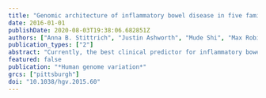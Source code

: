 ```yaml
---
title: "Genomic architecture of inflammatory bowel disease in five families with multiple affected individuals."
date: 2016-01-01
publishDate: 2020-08-03T19:38:06.682851Z
authors: ["Anna B. Stittrich", "Justin Ashworth", "Mude Shi", "Max Robinson", "Denise Mauldin", "Mary E. Brunkow", "Shameek Biswas", "Jin-Man Kim", "Ki-Sun Kwon", "Jae U. Jung", "David Galas", "Kyle Serikawa", "Richard H. Duerr", "Stephen L. Guthery", "Jacques Peschon", "Leroy Hood", "Jared C. Roach", "Gustavo Glusman"]
publication_types: ["2"]
abstract: "Currently, the best clinical predictor for inflammatory bowel disease (IBD) is family history. Over 163 sequence variants have been associated with IBD in genome-wide association studies, but they have weak effects and explain only a fraction of the observed heritability. It is expected that additional variants contribute to the genomic architecture of IBD, possibly including rare variants with effect sizes larger than the identified common variants. Here we applied a family study design and sequenced 38 individuals from five families, under the hypothesis that families with multiple IBD-affected individuals harbor one or more risk variants that (i) are shared among affected family members, (ii) are rare and (iii) have substantial effect on disease development. Our analysis revealed not only novel candidate risk variants but also high polygenic risk scores for common known risk variants in four out of the five families. Functional analysis of our top novel variant in the remaining family, a rare missense mutation in the ubiquitin ligase TRIM11, suggests that it leads to increased nuclear factor of kappa light chain enhancer in B-cells (NF-kappaB) signaling. We conclude that an accumulation of common weak-effect variants accounts for the high incidence of IBD in most, but not all families we analyzed  and that a family study design can identify novel rare variants conferring risk for IBD with potentially large effect size, such as the TRIM11 p.H414Y mutation."
featured: false
publication: "*Human genome variation*"
grcs: ["pittsburgh"]
doi: "10.1038/hgv.2015.60"
---
```


